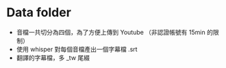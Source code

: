 # Data folder

- 音檔一共切分為四個，為了方便上傳到 Youtube （非認證帳號有 15min 的限制）
- 使用 whisper 對每個音檔產出一個字幕檔 .srt
- 翻譯的字幕檔，多 _tw 尾綴

